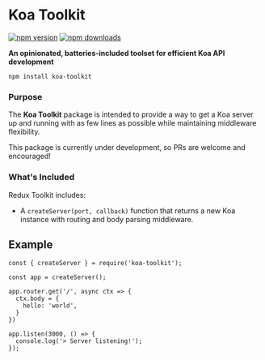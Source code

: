 # Koa Toolkit

[![npm version](https://img.shields.io/npm/v/koa-toolkit.svg?style=flat-square)](https://www.npmjs.com/package/koa-toolkit)
[![npm downloads](https://img.shields.io/npm/dm/koa-toolkit.svg?style=flat-square&label=Downloads)](https://www.npmjs.com/package/koa-toolkit)

**An opinionated, batteries-included toolset for efficient Koa API development**

`npm install koa-toolkit`

### Purpose

The **Koa Toolkit** package is intended to provide a way to get a Koa server up and running with as few lines as possible while maintaining middleware flexibility.

This package is currently under development, so PRs are welcome and encouraged!

### What's Included

Redux Toolkit includes:

- A `createServer(port, callback)` function that returns a new Koa instance with routing and body parsing middleware.

## Example

```
const { createServer } = require('koa-toolkit');

const app = createServer();

app.router.get('/', async ctx => {
  ctx.body = {
    hello: 'world',
  }
})

app.listen(3000, () => {
  console.log('> Server listening!');
});

```
